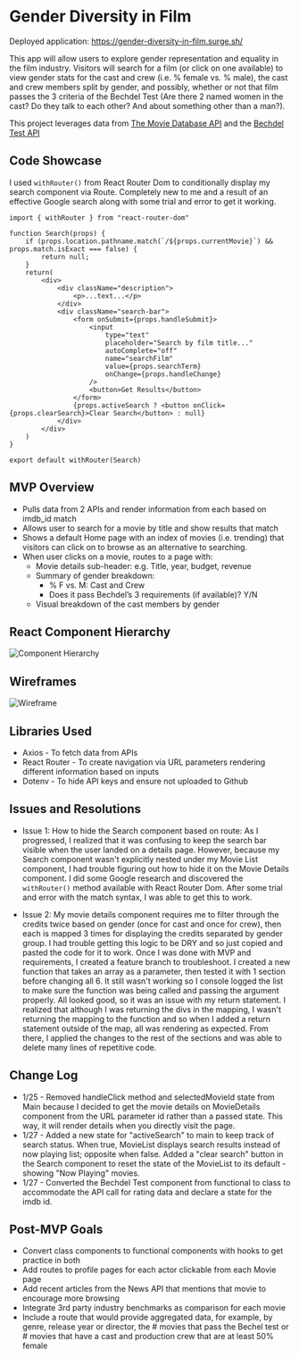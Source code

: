# Gender Diversity in Film

Deployed application: https://gender-diversity-in-film.surge.sh/

This app will allow users to explore gender representation and equality in the film industry. Visitors will search for a film (or click on one available) to view gender stats for the cast and crew (i.e. % female vs. % male), the cast and crew members split by gender, and possibly, whether or not that film passes the 3 criteria of the Bechdel Test (Are there 2 named women in the cast? Do they talk to each other? And about something other than a man?).

This project leverages data from [The Movie Database API](https://www.themoviedb.org/documentation/api) and the [Bechdel Test API](https://bechdeltest.com/api/v1/doc)

## Code Showcase

I used `withRouter()` from React Router Dom to conditionally display my search component via Route. Completely new to me and a result of an effective Google search along with some trial and error to get it working.

```
import { withRouter } from "react-router-dom"

function Search(props) {
    if (props.location.pathname.match(`/${props.currentMovie}`) && props.match.isExact === false) {
        return null;
    }    
    return(
        <div>
            <div className="description">
                <p>...text...</p>
            </div>
            <div className="search-bar">
                <form onSubmit={props.handleSubmit}>
                    <input 
                        type="text" 
                        placeholder="Search by film title..."
                        autoComplete="off"
                        name="searchFilm"
                        value={props.searchTerm}
                        onChange={props.handleChange}
                    />    
                    <button>Get Results</button>
                </form>
                {props.activeSearch ? <button onClick={props.clearSearch}>Clear Search</button> : null}
            </div>
        </div>
    )
}

export default withRouter(Search)
```

## MVP Overview

- Pulls data from 2 APIs and render information from each based on imdb_id match
- Allows user to search for a movie by title and show results that match 
- Shows a default Home page with an index of movies (i.e. trending) that visitors can click on to browse as an alternative to searching.
- When user clicks on a movie, routes to a page with: 
	- Movie details sub-header: e.g. Title, year, budget, revenue
	- Summary of gender breakdown:  
		- % F vs. M: Cast and Crew
		- Does it pass Bechdel’s 3 requirements (if available)? Y/N
	- Visual breakdown of the cast members by gender

## React Component Hierarchy
![Component Hierarchy](https://res.cloudinary.com/db0kbxvhr/image/upload/c_scale,w_800/v1579876754/Project%202%20-%20Gender%20Diversity%20in%20Film/Component-Hierarchy-Project2-Jan24-2020_kzbdgd.png)

## Wireframes
![Wireframe](https://res.cloudinary.com/db0kbxvhr/image/upload/c_scale,w_800/v1579876754/Project%202%20-%20Gender%20Diversity%20in%20Film/Wireframe-Project2-Jan24-2020_dczxwk.png)

##  Libraries Used
- Axios - To fetch data from APIs
- React Router - To create navigation via URL parameters rendering different information based on inputs
- Dotenv - To hide API keys and ensure not uploaded to Github

## Issues and Resolutions

- Issue 1: How to hide the Search component based on route: As I progressed, I realized that it was confusing to keep the search bar visible when the user landed on a details page. However, because my Search component wasn't explicitly nested under my Movie List component, I had trouble figuring out how to hide it on the Movie Details component. I did some Google research and discovered the `withRouter()` method available with React Router Dom. After some trial and error with the match syntax, I was able to get this to work.

- Issue 2: My movie details component requires me to filter through the credits twice based on gender (once for cast and once for crew), then each is mapped 3 times for displaying the credits separated by gender group. I had trouble getting this logic to be DRY and so just copied and pasted the code for it to work. Once I was done with MVP and requirements, I created a feature branch to troubleshoot. I created a new function that takes an array as a parameter, then tested it with 1 section before changing all 6. It still wasn't working so I console logged the list to make sure the function was being called and passing the argument properly. All looked good, so it was an issue with my return statement. I realized that although I was returning the divs in the mapping, I wasn't returning the mapping to the function and so when I added a return statement outside of the map, all was rendering as expected. From there, I applied the changes to the rest of the sections and was able to delete many lines of repetitive code.

## Change Log
- 1/25 - Removed handleClick method and selectedMovieId state from Main because I decided to get the movie details on MovieDetails component from the URL parameter id rather than a passed state. This way, it will render details when you directly visit the page.
- 1/27 - Added a new state for "activeSearch" to main to keep track of search status. When true, MovieList displays search results instead of now playing list; opposite when false. Added a "clear search" button in the Search component to reset the state of the MovieList to its default - showing "Now Playing" movies.
- 1/27 - Converted the Bechdel Test component from functional to class to accommodate the API call for rating data and declare a state for the imdb id.

## Post-MVP Goals
- Convert class components to functional components with hooks to get practice in both
- Add routes to profile pages for each actor clickable from each Movie page
- Add recent articles from the News API that mentions that movie to encourage more browsing
- Integrate 3rd party industry benchmarks as comparison for each movie
- Include a route that would provide aggregated data, for example, by genre, release year or director, the # movies that pass the Bechel test or # movies that have a cast and production crew that are at least 50% female